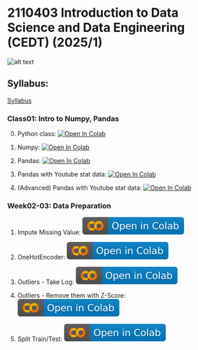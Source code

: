 # 2110403 Introduction to Data Science and Data Engineering (CEDT) (2025/1)

![alt text](https://raw.githubusercontent.com/pvateekul/2110403_DSDE-CEDT_2025s1/main/image/meme.png "join ds")

## Syllabus:

[Syllabus](https://mycourseville-default.s3.ap-southeast-1.amazonaws.com/useruploaded_course_files/2025_1/70728/materials/2110403_DSDE_CEDT_Syllabus_2025s1_v3-1832-17598152586199.pdf)

### Class01: Intro to Numpy, Pandas

0. Python class: [![Open In Colab](https://raw.githubusercontent.com/pvateekul/2110403_DSDE-CEDT_2025s1/main/image/colab-badge.svg)](https://colab.research.google.com/github/pvateekul/2110403_DSDE-CEDT_2025s1/blob/main/code/Class01_Intro_Pandas/0_Class.ipynb)

1. Numpy: [![Open In Colab](https://raw.githubusercontent.com/pvateekul/2110403_DSDE-CEDT_2025s1/main/image/colab-badge.svg)](https://colab.research.google.com/github/pvateekul/2110403_DSDE-CEDT_2025s1/blob/main/code/Class01_Intro_Pandas/1_Numpy.ipynb)

2. Pandas: [![Open In Colab](https://raw.githubusercontent.com/pvateekul/2110403_DSDE-CEDT_2025s1/main/image/colab-badge.svg)](https://colab.research.google.com/github/pvateekul/2110403_DSDE-CEDT_2025s1/blob/main/code/Class01_Intro_Pandas/2_Pandas.ipynb)

3. Pandas with Youtube stat data: [![Open In Colab](https://raw.githubusercontent.com/pvateekul/2110403_DSDE-CEDT_2025s1/main/image/colab-badge.svg)](https://colab.research.google.com/github/pvateekul/2110403_DSDE-CEDT_2025s1/blob/main/code/Class01_Intro_Pandas/3_Pandas_%28Dataset_Trending_YouTube_Video_Statistics%29.ipynb)

4. (Advanced) Pandas with Youtube stat data: [![Open In Colab](https://raw.githubusercontent.com/pvateekul/2110403_DSDE-CEDT_2025s1/main/image/colab-badge.svg)](https://colab.research.google.com/github/pvateekul/2110403_DSDE-CEDT_2025s1/blob/main/code/Class01_Intro_Pandas/4_Advanced_Pandas_%28Dataset_Trending_YouTube_Video_Statistics%29.ipynb)

### Week02-03: Data Preparation

1. Impute Missing Value: [![Open In Colab](https://raw.githubusercontent.com/pvateekul/2190513_DS-ICE_2025s1/main/image/colab-badge.svg)](https://colab.research.google.com/github/pvateekul/2190513_DS-ICE_2025s1/blob/main/code/Week02_DataPrep/Lab2_ImputeMissingValue_Pipeline.ipynb)


2. OneHotEncoder: [![Open In Colab](https://raw.githubusercontent.com/pvateekul/2190513_DS-ICE_2025s1/main/image/colab-badge.svg)](https://colab.research.google.com/github/pvateekul/2190513_DS-ICE_2025s1/blob/main/code/Week02_DataPrep/Lab1_LoansDataSet.ipynb)

3. Outliers - Take Log: [![Open In Colab](https://raw.githubusercontent.com/pvateekul/2190513_DS-ICE_2025s1/main/image/colab-badge.svg)](https://colab.research.google.com/github/pvateekul/2190513_DS-ICE_2025s1/blob/main/code/Week02_DataPrep/Lab4_Outliers_Titanic_Pipeline.ipynb)

4. Outliers - Remove them with Z-Score: [![Open In Colab](https://raw.githubusercontent.com/pvateekul/2190513_DS-ICE_2025s1/main/image/colab-badge.svg)](https://colab.research.google.com/github/pvateekul/2190513_DS-ICE_2025s1/blob/main/code/Week02_DataPrep/Lab5_Outliers_Diabetes_(optional).ipynb)

5. Split Train/Test: [![Open In Colab](https://raw.githubusercontent.com/pvateekul/2190513_DS-ICE_2025s1/main/image/colab-badge.svg)](https://colab.research.google.com/github/pvateekul/2190513_DS-ICE_2025s1/blob/main/code/Week02_DataPrep/Lab3_SplitTrainTest.ipynb)